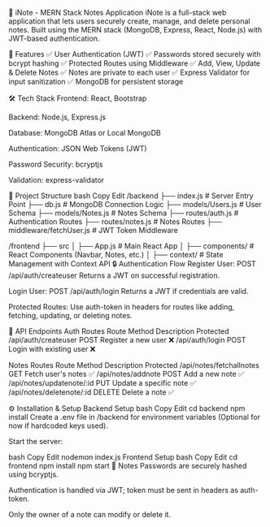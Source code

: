 📒 iNote - MERN Stack Notes Application
iNote is a full-stack web application that lets users securely create, manage, and delete personal notes. Built using the MERN stack (MongoDB, Express, React, Node.js) with JWT-based authentication.

🚀 Features
✅ User Authentication (JWT)
✅ Passwords stored securely with bcrypt hashing
✅ Protected Routes using Middleware
✅ Add, View, Update & Delete Notes
✅ Notes are private to each user
✅ Express Validator for input sanitization
✅ MongoDB for persistent storage

🛠️ Tech Stack
Frontend: React, Bootstrap

Backend: Node.js, Express.js

Database: MongoDB Atlas or Local MongoDB

Authentication: JSON Web Tokens (JWT)

Password Security: bcryptjs

Validation: express-validator

📁 Project Structure
bash
Copy
Edit
/backend
├── index.js              # Server Entry Point
├── db.js                 # MongoDB Connection Logic
├── models/Users.js       # User Schema
├── models/Notes.js       # Notes Schema
├── routes/auth.js        # Authentication Routes
├── routes/notes.js       # Notes Routes
├── middleware/fetchUser.js # JWT Token Middleware

/frontend
├── src
│   ├── App.js            # Main React App
│   ├── components/       # React Components (Navbar, Notes, etc.)
│   ├── context/          # State Management with Context API
🔒 Authentication Flow
Register User:
POST /api/auth/createuser
Returns a JWT on successful registration.

Login User:
POST /api/auth/login
Returns a JWT if credentials are valid.

Protected Routes:
Use auth-token in headers for routes like adding, fetching, updating, or deleting notes.

📌 API Endpoints
Auth Routes
Route	Method	Description	Protected
/api/auth/createuser	POST	Register a new user	❌
/api/auth/login	POST	Login with existing user	❌

Notes Routes
Route	Method	Description	Protected
/api/notes/fetchallnotes	GET	Fetch user's notes	✅
/api/notes/addnote	POST	Add a new note	✅
/api/notes/updatenote/:id	PUT	Update a specific note	✅
/api/notes/deletenote/:id	DELETE	Delete a note	✅

⚙️ Installation & Setup
Backend Setup
bash
Copy
Edit
cd backend
npm install
Create a .env file in /backend for environment variables (Optional for now if hardcoded keys used).

Start the server:

bash
Copy
Edit
nodemon index.js
Frontend Setup
bash
Copy
Edit
cd frontend
npm install
npm start
📝 Notes
Passwords are securely hashed using bcryptjs.

Authentication is handled via JWT; token must be sent in headers as auth-token.

Only the owner of a note can modify or delete it.